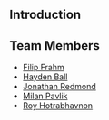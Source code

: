 Introduction
------------

Team Members
------------

* [Filip Frahm](filip.html)
* [Hayden Ball](hayden.html)
* [Jonathan Redmond](jonathan.html)
* [Milan Pavlik](milan.html)
* [Roy Hotrabhavnon](roy.html)
